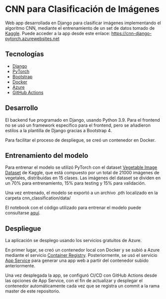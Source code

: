 
# CNN para Clasificación de Imágenes

Web app desarrollada en Django para clasificar imágenes implementando el algoritmo CNN, mediante el entrenamiento de un set de datos tomado de [Kaggle](https://www.kaggle.com/datasets/misrakahmed/vegetable-image-dataset). Puede acceder a la app desde este enlace: https://cnn-django-pytorch.azurewebsites.net

## Tecnologías
- [Django](https://www.djangoproject.com)
- [PyTorch](https://pytorch.org)
- [Bootstrap](https://getbootstrap.com)
- [Docker](https://www.docker.com)
- [Azure](https://www.azure.com/free)
- [GitHub Actions](https://github.com/features/actions)

## Desarrollo
El backend fue programado en Django, usando Python 3.9. Para el frontend no se usó un framework específico para el frontend, pero se añadieron estilos a la plantilla de Django gracias a Bootstrap 4.

Para facilitar el proceso de despliegue, se creó un contenedor en Docker.
## Entrenamiento del modelo
Para entrenar el modelo se utilizó PyTorch con el dataset [Vegetable Image Dataset](https://www.kaggle.com/datasets/misrakahmed/vegetable-image-dataset) de Kaggle, que está compuesto por un total de 21000 imágenes de vegetales, distribuidas en 15 clases. Las imágenes del dataset se dividen en un 70% para entrenamiento, 15% para testing y 15% para validación.

Una vez entrenado, el modelo se exportó a un archivo .pth localizado en la carpeta cnn_classification/data/

El notebook con el código utilizado para entrenar el modelo puede consultarse [aquí](https://colab.research.google.com/drive/10szvpkg4N_-WeXvmad1vU2uh56-4QhZ6?usp=sharing).

## Despliegue
La aplicación se desplego usando los servicios gratuitos de Azure.

En primer lugar, se creó un contenedor local con Docker y se subió a Azure mediante el servicio [Container Registry](https://azure.microsoft.com/es-es/products/container-registry/). Posteriormente, se usó el servicio [App Service](https://azure.microsoft.com/es-es/services/app-service/) para generar una app web a partir del contenedor subido anteriormente. 

Una vez desplegada la app, se configuró CI/CD con GitHub Actions desde las opciones de App Service, con el fin de actualizar y desplegar el contenedor automáticamente cada vez que se registra un commit a la rama master de este repositorio.
